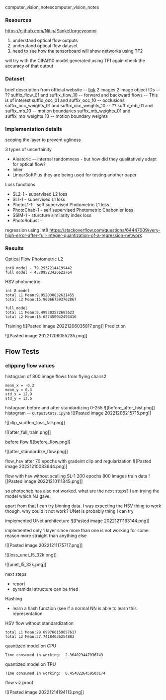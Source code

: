 computer_vision_notescomputer_vision_notes
### Resources 
https://github.com/NitinJSanket/prgeyeomni


1. understand optical flow outputs
2. understand optical flow dataset
3. need to see how the tensorboard will show networks using TF2

will try with the CIFAR10 model generated using TF1 again
check the accuracy of that output

### Dataset
brief description from official website -- [link](https://lmb.informatik.uni-freiburg.de/resources/datasets/FlyingChairs.en.html)
2 images 
2 image object IDs -- ??
suffix_flow_01 and suffix_flow_10 -- forward and backward flows -- This is of interest
suffix_occ_01 and suffix_occ_10 -- occlusions 
suffix_occ_weights_01 and suffix_occ_weights_10 -- ?? 
suffix_mb_01 and suffix_mb_10 -- motion boundaries 
suffix_mb_weights_01 and suffix_mb_weights_10 -- motion boundary weights


### Implementation details
scoping the layer to prevent ugliness


3 types of uncertainity 
- Aleatoric -- internal randomness - but how did they qualitatively adapt for optical flow? 
- Inlier
- LinearSoftPlus
they are being used for testing another paper

Loss functions 
- SL2-1 - supervised L2 loss
- SL1-1 - supervised L1 loss
- PhotoL1-1 - self supervised Photometric L1 loss
- PhotoChab-1 - self supervised Photometric Chabonier loss
- SSIM-1 - sturcture similarity index loss
- PhotoRobust - 

regression using int8
https://stackoverflow.com/questions/64447009/very-high-error-after-full-integer-quantization-of-a-regression-network

### Results

Optical Flow Photometric L2 
```
int8 model - 79.29372144199442
full model - 4.709523426622764
```

HSV photometric 
```
int 8 model 
total L1 Mean:9.952038832631455
total L2 Mean:15.960667593762867

full model 
total L1 Mean:9.499303572683623
total L2 Mean:15.627450042493416
```

Training
![[Pasted image 20221206035817.png]]
Prediction

![[Pasted image 20221206055235.png]]

## Flow Tests

### clipping flow values
histogram of 800 image flows from flying chairs2
```
mean_x = -0.2
mean_y = 0.3
std_x = 12.9
std_y = 13.6
```

histogram before and after standardizing 0-255
![[before_after_hist.png]]
histogram -- `OutputStats.ipynb`
![[Pasted image 20221206215715.png]]

![[clip_sudden_loss_fall.png]]

![[after_full_train.png]]

before flow
![[before_flow.png]]


![[after_standardize_flow.png]]

flow_hsv after 70 epochs with gradeint clip and regularization
![[Pasted image 20221210083644.png]]

flow with hsv without scalling 
SL-1
200 epochs
800 images train data
![[Pasted image 20221210111845.png]]


so photochab has also not worked. 
what are the next steps? 
I am trying the model which NJ gave. 

apart from that I can try binning data. I was expecting the HSV thing to work though. 
why could it not work? 
UNet is probably thing I can try 

implemented UNet architecture
![[Pasted image 20221211163144.png]]

implemented only 1 layer since more than one is not working for some reason
more straight than anything else

![[Pasted image 20221211175717.png]]


![[loss_unet_l5_32k.png]]

![[unet_l5_32k.png]]


next steps
- report
- pyramidal structure can be tried 

Hashing 
- learn a hash function (see if a normal NN is able to learn this representation


HSV flow without standardization
```
total L1 Mean:29.699766159057617
total L2 Mean:37.74184036254883
```
quantized model on CPU
```
Time consumed in working:  2.364023447036743
```

quantized model on TPU
```
Time consumed in working:  0.4540226459503174
```



flow viz proof

![[Pasted image 20221214194113.png]]